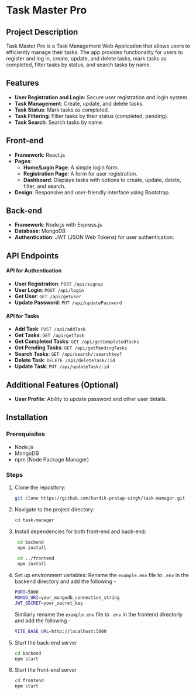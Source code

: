 # Task Master Pro

## Project Description

Task Master Pro is a Task Management Web Application that allows users to efficiently manage their tasks. 
The app provides functionality for users to register and log in, create, update, and delete tasks, mark tasks as completed, filter tasks by status, and search tasks by name.

## Features

- **User Registration and Login**: Secure user registration and login system.
- **Task Management**: Create, update, and delete tasks.
- **Task Status**: Mark tasks as completed.
- **Task Filtering**: Filter tasks by their status (completed, pending).
- **Task Search**: Search tasks by name.

## Front-end

- **Framework**: React.js
- **Pages**:
  - **Home/Login Page**: A simple login form.
  - **Registration Page**: A form for user registration.
  - **Dashboard**: Displays tasks with options to create, update, delete, filter, and search.
- **Design**: Responsive and user-friendly interface using Bootstrap.

## Back-end

- **Framework**: Node.js with Express.js
- **Database**: MongoDB
- **Authentication**: JWT (JSON Web Tokens) for user authentication.
  
## API Endpoints

#### API for Authentication

- **User Registration**: `POST /api/signup`
- **User Login**: `POST /api/login`
- **Get User**: `GET /api/getuser`
- **Update Password**: `PUT /api/updatePassword`

#### API for Tasks

- **Add Task**: `POST /api/addTask`
- **Get Tasks**: `GET /api/getTask`
- **Get Completed Tasks**: `GET /api/getCompletedTasks`
- **Get Pending Tasks**: `GET /api/getPendingTasks`
- **Search Tasks**: `GET /api/search/:searchkey?`
- **Delete Task**: `DELETE /api/deleteTask/:id`
- **Update Task**: `PUT /api/updateTask/:id`


## Additional Features (Optional)

- **User Profile**: Ability to update password and other user details.

## Installation

### Prerequisites

- Node.js
- MongoDB
- npm (Node Package Manager)

### Steps

1. Clone the repository:
   ```bash
   git clone https://github.com/hardik-pratap-singh/task-manager.git
2. Navigate to the project directory:
   ```bash
   cd task-manager
3. Install dependencies for both front-end and back-end:
   ```bash
    cd backend
    npm install
    
    cd ../frontend
    npm install
4. Set up environment variables:
   Rename the `example.env` file to `.env` in the backend directory and add the following -
   ```bash
   PORT=5000
   MONGO_URI=your_mongodb_connection_string
   JWT_SECRET=your_secret_key
   ```
   Similarly rename the `example.env` file to `.env` in the frontend directorly and add the following -
   ```bash
   VITE_BASE_URL=http://localhost:5000
5. Start the back-end server
   ```bash
   cd backend
   npm start
6. Start the front-end server
   ```bash
   cd frontend
   npm start
